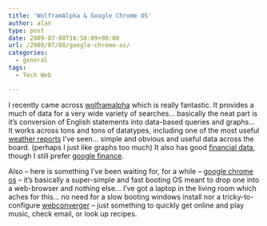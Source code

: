 ```yaml
---
title: 'WolframAlpha & Google Chrome OS'
author: alan
type: post
date: 2009-07-08T16:58:09+00:00
url: /2009/07/08/google-chrome-os/
categories:
  - general
tags:
  - Tech Web

---
```

I recently came across  [wolframalpha][1] which is really fantastic. It provides a much of data for a very wide variety of searches&#8230; basically the neat part is it&#8217;s conversion of English statements into data-based queries and graphs&#8230; It works across tons and tons of datatypes, including one of the most useful [weather reports][2] I&#8217;ve seen&#8230; simple and obvious and useful data across the board. (perhaps I just like graphs too much) It also has good [financial data][3], though I still prefer [google finance][4].

Also &#8211; here is something I&#8217;ve been waiting for, for a while &#8211; [google chrome os][5] &#8211; it&#8217;s basically a super-simple and fast booting OS meant to drop one into a web-browser and nothing else&#8230; I&#8217;ve got a laptop in the living room which aches for this&#8230; no need for a slow booting windows install nor a tricky-to-configure [webconverger][6] &#8211; just something to quickly get online and play music, check email, or look up recipes.


 [1]: http://www06.wolframalpha.com/
 [2]: http://www06.wolframalpha.com/input/?i=weather+40206
 [3]: http://www06.wolframalpha.com/input/?i=ibm+apple+hpq+dell
 [4]: http://www.google.com/finance?q=IBM+apple+HPQ+dell
 [5]: http://googleblog.blogspot.com/2009/07/introducing-google-chrome-os.html
 [6]: http://webconverger.com/
